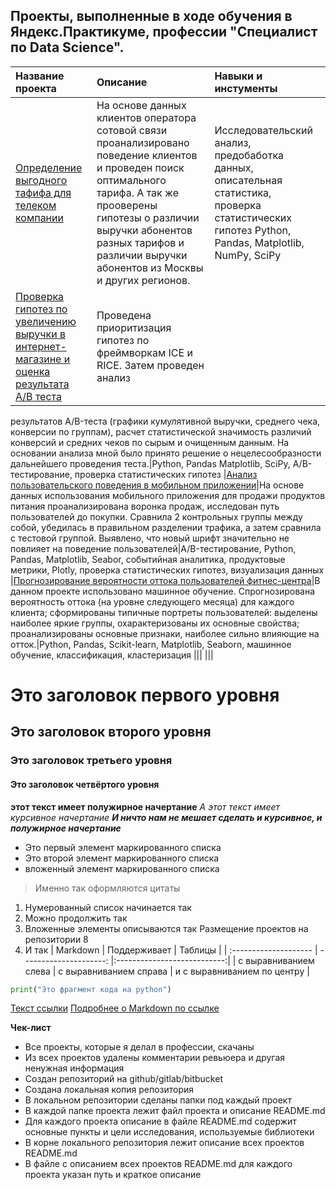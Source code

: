## Проекты, выполненные в ходе обучения в Яндекс.Практикуме, профессии "Специалист по Data Science".
| Название проекта | Описание | Навыки и инстументы |
| :-------------------- | :--------------------- |:---------------------------|
| [Определение выгодного тафифа для телеком компании](https://github.com/Barsik146-git/Yandex-praktikum-projects/blob/main/Searchig_oplimal_tariff/Searchig_oplimal_tariff.ipynb) | На основе данных клиентов оператора сотовой связи проанализировано поведение клиентов и проведен поиск оптимального тарифа. А так же прооверены гипотезы о различии выручки абонентов разных тарифов и различии выручки абонентов из Москвы и других регионов. | Исследовательский анализ, предобаботка данных, описательная статистика, проверка статистических гипотез Python, Pandas, Matplotlib, NumPy, SciPy|
|[Проверка гипотез по увеличению выручки в интернет-магазине и оценка результата A/B теста](https://github.com/Barsik146-git/Yandex-praktikum-projects/blob/main/AB_test_for_an_online_store/AB_test_for_an_online_store.ipynb)|Проведена приоритизация гипотез по фреймворкам ICE и RICE. Затем проведен анализ
результатов A/B-теста (графики кумулятивной выручки, среднего чека, конверсии по группам), расчет статистической значимость различий конверсий
и средних чеков по сырым и очищенным данным. На основании анализа мной было принято решение о нецелесообразности дальнейшего проведения теста.|Python, Pandas Matplotlib, SciPy, A/B-тестирование, проверка статистических гипотез
|[Анализ пользовательского поведения в мобильном приложении](https://github.com/Barsik146-git/Yandex-praktikum-projects/blob/main/AB_for_mobile_App/AB_for_mobile_App.ipynb)|На основе данных использования мобильного приложения для продажи продуктов питания проанализирована воронка продаж, исследован путь пользователей до покупки. Сравнила 2 контрольных группы между собой, убедилась в правильном разделении трафика, а затем сравнила с тестовой группой. Выявлено, что новый шрифт значительно не повлияет на поведение пользователей|A/B-тестирование, Python, Pandas, Matplotlib, Seabor, событийная аналитика, продуктовые метрики, Plotly, проверка статистических гипотез, визуализация данных
|[Прогнозирование вероятности оттока пользователей фитнес-центра](https://github.com/Barsik146-git/Yandex-praktikum-projects/blob/main/Forecasting_the_probability_of_outflow/Forecasting_the_probability_of_outflow.ipynb)|В данном проекте использовано машинное обучение. Спрогнозирована вероятность оттока (на уровне следующего месяца) для каждого клиента; сформированы типичные портреты пользователей: выделены наиболее яркие группы, охарактеризованы их основные свойства; проанализированы основные признаки, наиболее сильно влияющие на отток.|Python, Pandas, Scikit-learn, Matplotlib, Seaborn, машинное обучение, классификация, кластеризация
|[]()||
|[]()||



# Это заголовок первого уровня
## Это заголовок второго уровня
### Это заголовок третьего уровня
#### Это заголовок четвёртого уровня
**этот текст имеет полужирное начертание**
*А этот текст имеет курсивное начертание*
***И ничто нам не мешает сделать и курсивное, и полужирное начертание***
- Это первый элемент маркированного списка
- Это второй элемент маркированного списка
- вложенный элемент маркированного списка
> Именно так оформляются цитаты
1. Нумерованный список начинается так
2. Можно продолжить так
1. Вложенные элементы описываются так
Размещение проектов на репозитории 8
2. И так
| Markdown | Поддерживает | Таблицы |
| :-------------------- | ---------------------: |:---------------------------:|
| с выравниванием слева | с выравниванием справа | и с выравниванием по центру |
```python
print("Это фрагмент кода на python")
```
[Текст ссылки](адрес://ссылки.здесь "Заголовок ссылки")
[Подробнее о Markdown по ссылке](https://daringfireball.net/projects/markdown/)


**Чек-лист**
- Все проекты, которые я делал в профессии, скачаны
- Из всех проектов удалены комментарии ревьюера и другая ненужная информация
- Создан репозиторий на github/gitlab/bitbucket
- Создана локальная копия репозитория
- В локальном репозитории сделаны папки под каждый проект
- В каждой папке проекта лежит файл проекта и описание README.md
- Для каждого проекта описание в файле README.md содержит основные пункты и цели исследования, используемые библиотеки
- В корне локального репозитория лежит описание всех проектов
README.md
- В файле с описанием всех проектов README.md для каждого проекта указан путь и краткое описание
